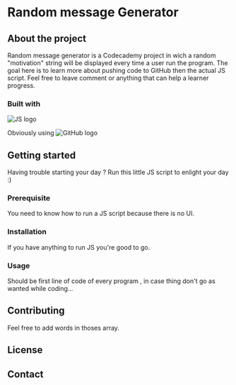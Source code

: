 # Random message Generator

## About the project

Random message generator is a Codecademy project in wich a random "motivation" string will be displayed every time a user run the program.
The goal here is to learn more about pushing code to GitHub then the actual JS script. Feel free to leave comment or anything that can help a learner progress.

### Built with

![JS logo](https://www.mayurpatil.com/wp-content/uploads/2021/04/js.jpg)

Obviously using
![GitHub logo](https://1000logos.net/wp-content/uploads/2018/11/GitHub-logo.jpg)

## Getting started

Having trouble starting your day ? Run this little JS script to enlight your day :)

### Prerequisite

You need to know how to run a JS script because there is no UI.

### Installation

If you have anything to run JS you're good to go.

### Usage

Should be first line of code of every program , in case thing don't go as wanted while coding...

## Contributing

Feel free to add words in thoses array.

## License

## Contact
